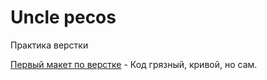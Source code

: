

# Uncle pecos
Практика верстки


[Первый макет по верстке](https://chillywilly91.github.io/Github/index.html) - Код грязный, кривой, но сам.
